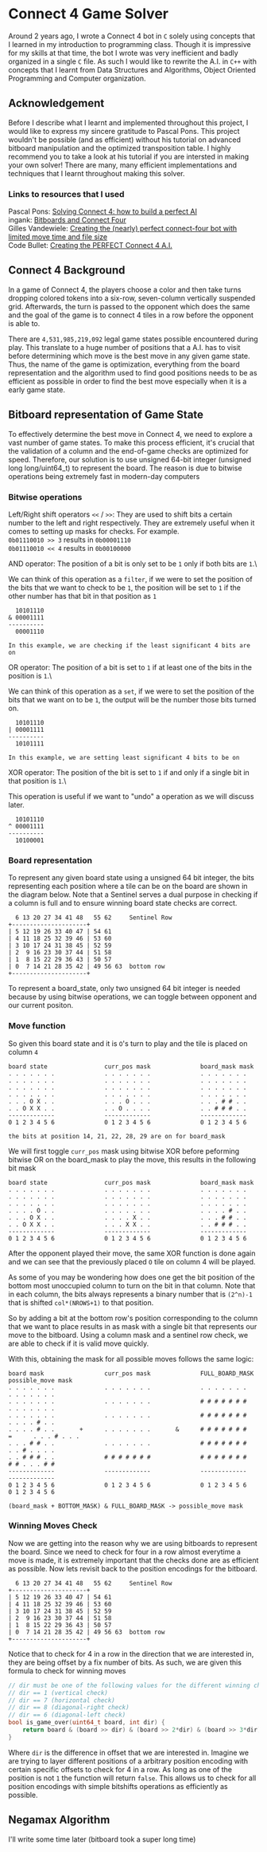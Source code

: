 # Connect 4 Game Solver
Around 2 years ago, I wrote a Connect 4 bot in `C` solely using concepts that I learned in my introduction to programming class. Though it is impressive for my skills at that time, the bot I wrote was very inefficient and badly organized in a single `C` file. As such I would like to rewrite the A.I. in `C++` with concepts that I learnt from Data Structures and Algorithms, Object Oriented Programming and Computer organization.

## Acknowledgement
Before I describe what I learnt and implemented throughout this project, I would like to express my sincere gratitude to Pascal Pons. This project wouldn't be possible (and as efficient) without his tutorial on advanced bitboard manipulation and the optimized transposition table. I highly recommend you to take a look at his tutorial if you are intersted in making your own solver! There are many, many efficient implementations and techniques that I learnt throughout making this solver.

### Links to resources that I used
Pascal Pons: [Solving Connect 4: how to build a perfect AI](http://blog.gamesolver.org/)\
ingank: [Bitboards and Connect Four](https://github.com/denkspuren/BitboardC4/blob/master/BitboardDesign.md)\
Gilles Vandewiele: [Creating the (nearly) perfect connect-four bot with limited move time and file size](https://towardsdatascience.com/creating-the-perfect-connect-four-ai-bot-c165115557b0)\
Code Bullet: [Creating the PERFECT Connect 4 A.I.](https://www.youtube.com/watch?v=XRVA5PMSKKE&t=664s&ab_channel=CodeBullet)

## Connect 4 Background
In a game of Connect 4, the players choose a color and then take turns dropping colored tokens into a six-row, seven-column vertically suspended grid. Afterwards, the turn is passed to the opponent which does the same and the goal of the game is to connect 4 tiles in a row before the opponent is able to. 

There are `4,531,985,219,092` legal game states possible encountered during play. This translate to a huge number of positions that a A.I. has to visit before determining which move is the best move in any given game state. Thus, the name of the game is optimization, everything from the board representation and the algorithm used to find good positions needs to be as efficient as possible in order to find the best move especially when it is a early game state. 

## Bitboard representation of Game State
To effectively determine the best move in Connect 4, we need to explore a vast number of game states. To make this process efficient, it's crucial that the validation of a column and the end-of-game checks are optimized for speed. Therefore, our solution is to use unsigned 64-bit integer (unsigned long long/uint64_t) to represent the board. The reason is due to bitwise operations being extremely fast in modern-day computers

### Bitwise operations
Left/Right shift operators `<<` / `>>`: They are used to shift bits a certain number to the left and right respectively. They are extremely useful when it comes to setting up masks for checks. For example.\
`0b01110010 >> 3` results in `0b00001110`\
`0b01110010 << 4` results in `0b00100000`

AND operator: The position of a bit is only set to be `1` only if both bits are `1`.\

We can think of this operation as a `filter`, if we were to set the position of the bits that we want to check to be `1`, the position will be set to `1` if the other number has that bit in that position as `1`
```
  10101110
& 00001111
----------
  00001110

In this example, we are checking if the least significant 4 bits are on
```
OR operator: The position of a bit is set to `1` if at least one of the bits in the position is `1`.\

We can think of this operation as a `set`, if we were to set the position of the bits that we want on to be `1`, the output will be the number those bits turned on.
```
  10101110
| 00001111
----------
  10101111

In this example, we are setting least significant 4 bits to be on
```
XOR operator: The position of the bit is set to `1` if and only if a single bit in that position is `1`.\

This operation is useful if we want to "undo" a operation as we will discuss later.
```
  10101110
^ 00001111
----------
  10100001
```
### Board representation
To represent any given board state using a unsigned 64 bit integer, the bits representing each position where a tile can be on the board are shown in the diagram below. Note that a Sentinel serves a dual purpose in checking if a column is full and to ensure winning board state checks are correct.
```
  6 13 20 27 34 41 48   55 62     Sentinel Row
+---------------------+ 
| 5 12 19 26 33 40 47 | 54 61      
| 4 11 18 25 32 39 46 | 53 60
| 3 10 17 24 31 38 45 | 52 59
| 2  9 16 23 30 37 44 | 51 58
| 1  8 15 22 29 36 43 | 50 57
| 0  7 14 21 28 35 42 | 49 56 63  bottom row
+---------------------+
```
To represent a board_state, only two unsigned 64 bit integer is needed because by using bitwise operations, we can toggle between opponent and our current positon.

### Move function
So given this board state and it is `O`'s turn to play and the tile is placed on column `4`
```
board state                curr_pos mask              board_mask mask
. . . . . . .              . . . . . . .              . . . . . . .
. . . . . . .              . . . . . . .              . . . . . . .
. . . . . . .              . . . . . . .              . . . . . . .
. . . . . . .              . . . . . . .              . . . . . . .
. . . O X . .              . . . O . . .              . . . # # . .
. . O X X . .              . . O . . . .              . . # # # . .
-------------              -------------              -------------
0 1 2 3 4 5 6              0 1 2 3 4 5 6              0 1 2 3 4 5 6

the bits at position 14, 21, 22, 28, 29 are on for board_mask 
```
We will first toggle `curr_pos` mask using bitwise XOR before peforming bitwise OR on the board_mask to play the move, this results in the following bit mask
```
board state                curr_pos mask              board_mask mask
. . . . . . .              . . . . . . .              . . . . . . .
. . . . . . .              . . . . . . .              . . . . . . .
. . . . . . .              . . . . . . .              . . . . . . .
. . . . O . .              . . . . . . .              . . . . # . .
. . . O X . .              . . . . X . .              . . . # # . .
. . O X X . .              . . . X X . .              . . # # # . .
-------------              -------------              -------------
0 1 2 3 4 5 6              0 1 2 3 4 5 6              0 1 2 3 4 5 6
```
After the opponent played their move, the same XOR function is done again and we can see that the previously placed `O` tile on column 4 will be played.

As some of you may be wondering how does one get the bit position of the bottom most unoccupied column to turn on the bit in that column. Note that in each column, the bits always represents a binary number that is `(2^n)-1` that is shifted `col*(NROWS+1)` to that position. 

So by adding a bit at the bottom row's position corresponding to the column that we want to place results in as mask with a single bit that represents our move to the bitboard. Using a column mask and a sentinel row check, we are able to check if it is valid move quickly.

With this, obtaining the mask for all possible moves follows the same logic:
```
board mask                 curr_pos mask              FULL_BOARD_MASK            possible_move mask
. . . . . . .              . . . . . . .              . . . . . . .              . . . . . . .
. . . . . . .              . . . . . . .              # # # # # # #              . . . . . . .
. . . . . . .              . . . . . . .              # # # # # # #              . . . . # . .
. . . . # . .       +      . . . . . . .       &      # # # # # # #       =      . . . # . . .
. . . # # . .              . . . . . . .              # # # # # # #              . . # . . . .
. . # # # . .              # # # # # # #              # # # # # # #              # # . . . # #
-------------              -------------              -------------              -------------
0 1 2 3 4 5 6              0 1 2 3 4 5 6              0 1 2 3 4 5 6              0 1 2 3 4 5 6

(board_mask + BOTTOM_MASK) & FULL_BOARD_MASK -> possible_move mask
```
### Winning Moves Check
Now we are getting into the reason why we are using bitboards to represent the board. Since we need to check for four in a row almost everytime a move is made, it is extremely important that the checks done are as efficient as possible. Now lets revisit back to the position encodings for the bitboard.
```
  6 13 20 27 34 41 48   55 62     Sentinel Row
+---------------------+ 
| 5 12 19 26 33 40 47 | 54 61      
| 4 11 18 25 32 39 46 | 53 60
| 3 10 17 24 31 38 45 | 52 59
| 2  9 16 23 30 37 44 | 51 58
| 1  8 15 22 29 36 43 | 50 57
| 0  7 14 21 28 35 42 | 49 56 63  bottom row
+---------------------+
```
Notice that to check for 4 in a row in the direction that we are interested in, they are being offset by a fix number of bits. As such, we are given this formula to check for winning moves 
```cpp
// dir must be one of the following values for the different winning checks
// dir == 1 (vertical check)
// dir == 7 (horizontal check)
// dir == 8 (diagonal-right check)
// dir == 6 (diagonal-left check)
bool is_game_over(uint64_t board, int dir) {
    return board & (board >> dir) & (board >> 2*dir) & (board >> 3*dir)
}
```
Where `dir` is the difference in offset that we are interested in. Imagine we are trying to layer different positions of a arbitrary position encoding with certain specific offsets to check for 4 in a row. As long as one of the position is not `1` the function will return `false`. This allows us to check for all position encodings with simple bitshifts operations as efficiently as possible.

## Negamax Algorithm
I'll write some time later (bitboard took a super long time)
